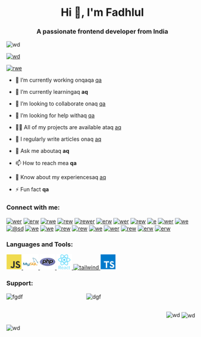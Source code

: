 <h1 align="center">Hi 👋, I'm Fadhlul</h1>
<h3 align="center">A passionate frontend developer from India</h3>

<p align="left"> <img src="https://komarev.com/ghpvc/?username=wd&label=Profile%20views&color=0e75b6&style=flat" alt="wd" /> </p>

<p align="left"> <a href="https://github.com/ryo-ma/github-profile-trophy"><img src="https://github-profile-trophy.vercel.app/?username=wd" alt="wd" /></a> </p>

<p align="left"> <a href="https://twitter.com/rwe" target="blank"><img src="https://img.shields.io/twitter/follow/rwe?logo=twitter&style=for-the-badge" alt="rwe" /></a> </p>

- 🔭 I’m currently working onqaqa [qa](qa)

- 🌱 I’m currently learningaq **aq**

- 👯 I’m looking to collaborate onaq [qa](aq)

- 🤝 I’m looking for help withaq [qa](qa)

- 👨‍💻 All of my projects are available ataq [aq](aq)

- 📝 I regularly write articles onaq [aq](aq)

- 💬 Ask me aboutaq **aq**

- 📫 How to reach mea **qa**

- 📄 Know about my experiencesaq [aq](aq)

- ⚡ Fun fact **qa**

<h3 align="left">Connect with me:</h3>
<p align="left">
<a href="https://codepen.io/wer" target="blank"><img align="center" src="https://raw.githubusercontent.com/rahuldkjain/github-profile-readme-generator/master/src/images/icons/Social/codepen.svg" alt="wer" height="30" width="40" /></a>
<a href="https://dev.to/erw" target="blank"><img align="center" src="https://raw.githubusercontent.com/rahuldkjain/github-profile-readme-generator/master/src/images/icons/Social/devto.svg" alt="erw" height="30" width="40" /></a>
<a href="https://twitter.com/rwe" target="blank"><img align="center" src="https://raw.githubusercontent.com/rahuldkjain/github-profile-readme-generator/master/src/images/icons/Social/twitter.svg" alt="rwe" height="30" width="40" /></a>
<a href="https://linkedin.com/in/rew" target="blank"><img align="center" src="https://raw.githubusercontent.com/rahuldkjain/github-profile-readme-generator/master/src/images/icons/Social/linked-in-alt.svg" alt="rew" height="30" width="40" /></a>
<a href="https://stackoverflow.com/users/rewer" target="blank"><img align="center" src="https://raw.githubusercontent.com/rahuldkjain/github-profile-readme-generator/master/src/images/icons/Social/stack-overflow.svg" alt="rewer" height="30" width="40" /></a>
<a href="https://codesandbox.com/erw" target="blank"><img align="center" src="https://raw.githubusercontent.com/rahuldkjain/github-profile-readme-generator/master/src/images/icons/Social/codesandbox.svg" alt="erw" height="30" width="40" /></a>
<a href="https://kaggle.com/wer" target="blank"><img align="center" src="https://raw.githubusercontent.com/rahuldkjain/github-profile-readme-generator/master/src/images/icons/Social/kaggle.svg" alt="wer" height="30" width="40" /></a>
<a href="https://instagram.com/rew" target="blank"><img align="center" src="https://raw.githubusercontent.com/rahuldkjain/github-profile-readme-generator/master/src/images/icons/Social/instagram.svg" alt="rew" height="30" width="40" /></a>
<a href="https://dribbble.com/e" target="blank"><img align="center" src="https://raw.githubusercontent.com/rahuldkjain/github-profile-readme-generator/master/src/images/icons/Social/dribbble.svg" alt="e" height="30" width="40" /></a>
<a href="https://www.behance.net/wer" target="blank"><img align="center" src="https://raw.githubusercontent.com/rahuldkjain/github-profile-readme-generator/master/src/images/icons/Social/behance.svg" alt="wer" height="30" width="40" /></a>
<a href="https://hashnode.com/we" target="blank"><img align="center" src="https://raw.githubusercontent.com/rahuldkjain/github-profile-readme-generator/master/src/images/icons/Social/hashnode.svg" alt="we" height="30" width="40" /></a>
<a href="https://medium.com/@sd" target="blank"><img align="center" src="https://raw.githubusercontent.com/rahuldkjain/github-profile-readme-generator/master/src/images/icons/Social/medium.svg" alt="@sd" height="30" width="40" /></a>
<a href="https://www.youtube.com/c/we" target="blank"><img align="center" src="https://raw.githubusercontent.com/rahuldkjain/github-profile-readme-generator/master/src/images/icons/Social/youtube.svg" alt="we" height="30" width="40" /></a>
<a href="https://www.codechef.com/users/we" target="blank"><img align="center" src="https://cdn.jsdelivr.net/npm/simple-icons@3.1.0/icons/codechef.svg" alt="we" height="30" width="40" /></a>
<a href="https://www.hackerrank.com/rew" target="blank"><img align="center" src="https://raw.githubusercontent.com/rahuldkjain/github-profile-readme-generator/master/src/images/icons/Social/hackerrank.svg" alt="rew" height="30" width="40" /></a>
<a href="https://codeforces.com/profile/rew" target="blank"><img align="center" src="https://raw.githubusercontent.com/rahuldkjain/github-profile-readme-generator/master/src/images/icons/Social/codeforces.svg" alt="rew" height="30" width="40" /></a>
<a href="https://www.leetcode.com/we" target="blank"><img align="center" src="https://raw.githubusercontent.com/rahuldkjain/github-profile-readme-generator/master/src/images/icons/Social/leet-code.svg" alt="we" height="30" width="40" /></a>
<a href="https://www.hackerearth.com/wer" target="blank"><img align="center" src="https://raw.githubusercontent.com/rahuldkjain/github-profile-readme-generator/master/src/images/icons/Social/hackerearth.svg" alt="wer" height="30" width="40" /></a>
<a href="https://www.topcoder.com/members/rew" target="blank"><img align="center" src="https://raw.githubusercontent.com/rahuldkjain/github-profile-readme-generator/master/src/images/icons/Social/topcoder.svg" alt="rew" height="30" width="40" /></a>
<a href="https://discord.gg/erw" target="blank"><img align="center" src="https://raw.githubusercontent.com/rahuldkjain/github-profile-readme-generator/master/src/images/icons/Social/discord.svg" alt="erw" height="30" width="40" /></a>
<a href="/erw" target="blank"><img align="center" src="https://raw.githubusercontent.com/rahuldkjain/github-profile-readme-generator/master/src/images/icons/Social/rss.svg" alt="erw" height="30" width="40" /></a>
</p>

<h3 align="left">Languages and Tools:</h3>
<p align="left"> <a href="https://developer.mozilla.org/en-US/docs/Web/JavaScript" target="_blank" rel="noreferrer"> <img src="https://raw.githubusercontent.com/devicons/devicon/master/icons/javascript/javascript-original.svg" alt="javascript" width="40" height="40"/> </a> <a href="https://www.mysql.com/" target="_blank" rel="noreferrer"> <img src="https://raw.githubusercontent.com/devicons/devicon/master/icons/mysql/mysql-original-wordmark.svg" alt="mysql" width="40" height="40"/> </a> <a href="https://www.php.net" target="_blank" rel="noreferrer"> <img src="https://raw.githubusercontent.com/devicons/devicon/master/icons/php/php-original.svg" alt="php" width="40" height="40"/> </a> <a href="https://reactjs.org/" target="_blank" rel="noreferrer"> <img src="https://raw.githubusercontent.com/devicons/devicon/master/icons/react/react-original-wordmark.svg" alt="react" width="40" height="40"/> </a> <a href="https://tailwindcss.com/" target="_blank" rel="noreferrer"> <img src="https://www.vectorlogo.zone/logos/tailwindcss/tailwindcss-icon.svg" alt="tailwind" width="40" height="40"/> </a> <a href="https://www.typescriptlang.org/" target="_blank" rel="noreferrer"> <img src="https://raw.githubusercontent.com/devicons/devicon/master/icons/typescript/typescript-original.svg" alt="typescript" width="40" height="40"/> </a> </p>

<h3 align="left">Support:</h3>
<p><a href="https://www.buymeacoffee.com/fgdf"> <img align="left" src="https://cdn.buymeacoffee.com/buttons/v2/default-yellow.png" height="50" width="210" alt="fgdf" /></a><a href="https://ko-fi.com/dgf"> <img align="left" src="https://cdn.ko-fi.com/cdn/kofi3.png?v=3" height="50" width="210" alt="dgf" /></a></p><br><br>

<p><img align="left" src="https://github-readme-stats.vercel.app/api/top-langs?username=wd&show_icons=true&locale=en&layout=compact" alt="wd" /></p>

<p>&nbsp;<img align="center" src="https://github-readme-stats.vercel.app/api?username=wd&show_icons=true&locale=en" alt="wd" /></p>

<p><img align="center" src="https://github-readme-streak-stats.herokuapp.com/?user=wd&" alt="wd" /></p>
